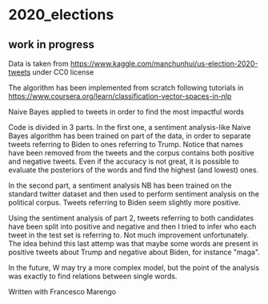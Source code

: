 # 2020_elections

## work in progress

Data is taken from https://www.kaggle.com/manchunhui/us-election-2020-tweets under CC0 license

The algorithm has been implemented from scratch following tutorials in https://www.coursera.org/learn/classification-vector-spaces-in-nlp

Naive Bayes applied to tweets in order to find the most impactful words

Code is divided in 3 parts. In the first one, a sentiment analysis-like Naive Bayes algorithm has been trained on part of the data, in order to separate tweets referring to Biden to ones referring to Trump. Notice that names have been removed from the tweets and the corpus contains both positive and negative tweets.
Even if the accuracy is not great, it is possible to evaluate the posteriors of the words and find the highest (and lowest) ones.

In the second part, a sentiment analysis NB has been trained on the standard twitter dataset and then used to perform sentiment analysis on the political corpus. Tweets referring to Biden seem slightly more positive.

Using the sentiment analysis of part 2, tweets referring to both candidates have been split into positive and negative and then I tried to infer who each tweet in the test set is referring to. Not much improvement unfortunately. The idea behind this last attemp was that maybe some words are present in positive tweets about Trump and negative about Biden, for instance "maga".

In the future, W may try a more complex model, but the point of the analysis was exactly to find relations between single words.

Written with Francesco Marengo
